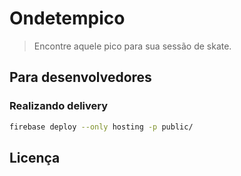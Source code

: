 # Ondetempico
> Encontre aquele pico para sua sessão de skate.

## Para desenvolvedores

### Realizando delivery
```sh
firebase deploy --only hosting -p public/
```

## Licença
